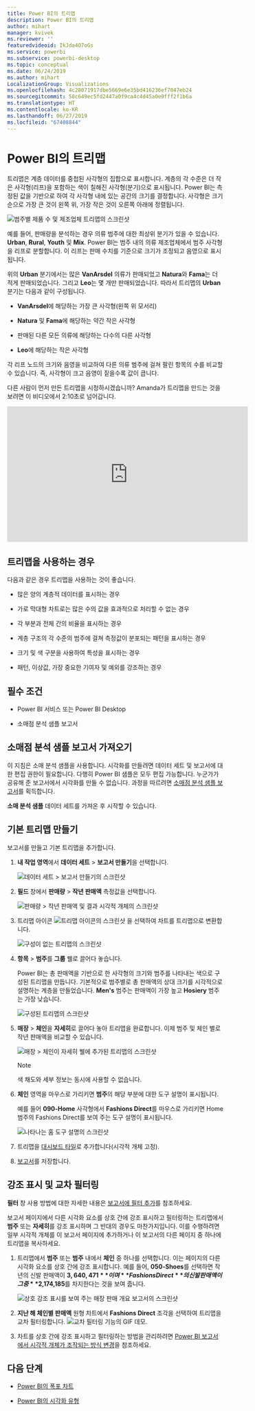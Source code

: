 ```yaml
---
title: Power BI의 트리맵
description: Power BI의 트리맵
author: mihart
manager: kvivek
ms.reviewer: ''
featuredvideoid: IkJda4O7oGs
ms.service: powerbi
ms.subservice: powerbi-desktop
ms.topic: conceptual
ms.date: 06/24/2019
ms.author: mihart
LocalizationGroup: Visualizations
ms.openlocfilehash: 4c28071917dbe5669e6e35bd416236ef7047eb24
ms.sourcegitcommit: 58c649ec5fd2447a0f9ca4c4d45a0e9fff2f1b6a
ms.translationtype: HT
ms.contentlocale: ko-KR
ms.lasthandoff: 06/27/2019
ms.locfileid: "67408844"
---
```

# <a name="treemaps-in-power-bi"></a>Power BI의 트리맵

트리맵은 계층 데이터를 중첩된 사각형의 집합으로 표시합니다. 계층의 각 수준은 더 작은 사각형(리프)을 포함하는 색이 칠해진 사각형(분기)으로 표시됩니다. Power BI는 측정된 값을 기반으로 하여 각 사각형 내에 있는 공간의 크기를 결정합니다. 사각형은 크기순으로 가장 큰 것이 왼쪽 위, 가장 작은 것이 오른쪽 아래에 정렬됩니다.

![범주별 제품 수 및 제조업체 트리맵의 스크린샷](media/power-bi-visualization-treemaps/pbi-nancy-viz-treemap.png)

예를 들어, 판매량을 분석하는 경우 의류 범주에 대한 최상위 분기가 있을 수 있습니다. **Urban**, **Rural**, **Youth** 및 **Mix**. Power BI는 범주 내의 의류 제조업체에서 범주 사각형을 리프로 분할합니다. 이 리프는 판매 수치를 기준으로 크기가 조정되고 음영으로 표시됩니다.

위의 **Urban** 분기에서는 많은 **VanArsdel** 의류가 판매되었고 **Natura**와 **Fama**는 더 적게 판매되었습니다. 그리고 **Leo**는 몇 개만 판매되었습니다. 따라서 트리맵의 **Urban** 분기는 다음과 같이 구성됩니다.

* **VanArsdel**에 해당하는 가장 큰 사각형(왼쪽 위 모서리)

* **Natura** 및 **Fama**에 해당하는 약간 작은 사각형

* 판매된 다른 모든 의류에 해당하는 다수의 다른 사각형

* **Leo**에 해당하는 작은 사각형

각 리프 노드의 크기와 음영을 비교하여 다른 의류 범주에 걸쳐 팔린 항목의 수를 비교할 수 있습니다. 즉, 사각형이 크고 음영이 짙을수록 값이 큽니다.

다른 사람이 먼저 만든 트리맵을 시청하시겠습니까? Amanda가 트리맵을 만드는 것을 보려면 이 비디오에서 2:10초로 넘어갑니다.

<iframe width="560" height="315" src="https://www.youtube.com/embed/IkJda4O7oGs" frameborder="0" allowfullscreen></iframe>

## <a name="when-to-use-a-treemap"></a>트리맵을 사용하는 경우

다음과 같은 경우 트리맵을 사용하는 것이 좋습니다.

* 많은 양의 계층적 데이터를 표시하는 경우

* 가로 막대형 차트로는 많은 수의 값을 효과적으로 처리할 수 없는 경우

* 각 부분과 전체 간의 비율을 표시하는 경우

* 계층 구조의 각 수준의 범주에 걸쳐 측정값이 분포되는 패턴을 표시하는 경우

* 크기 및 색 구분을 사용하여 특성을 표시하는 경우

* 패턴, 이상값, 가장 중요한 기여자 및 예외를 강조하는 경우

## <a name="prerequisites"></a>필수 조건

* Power BI 서비스 또는 Power BI Desktop

* 소매점 분석 샘플 보고서

## <a name="get-the-retail-analysis-sample-report"></a>소매점 분석 샘플 보고서 가져오기

이 지침은 소매 분석 샘플을 사용합니다. 시각화를 만들려면 데이터 세트 및 보고서에 대한 편집 권한이 필요합니다. 다행히 Power BI 샘플은 모두 편집 가능합니다. 누군가가 공유해 준 보고서에서 시각화를 만들 수 없습니다. 과정을 따르려면 [소매점 분석 샘플 보고서](../sample-datasets.md)를 획득합니다.

**소매 분석 샘플** 데이터 세트를 가져온 후 시작할 수 있습니다.

## <a name="create-a-basic-treemap"></a>기본 트리맵 만들기

보고서를 만들고 기본 트리맵을 추가합니다.

1. **내 작업 영역**에서 **데이터 세트** > **보고서 만들기**을 선택합니다.

    ![데이터 세트 > 보고서 만들기의 스크린샷](media/power-bi-visualization-treemaps/power-bi-create-a-report.png)

1. **필드** 창에서 **판매량** > **작년 판매액** 측정값을 선택합니다.

   ![판매량 > 작년 판매액 및 결과 시각적 개체의 스크린샷](media/power-bi-visualization-treemaps/treemapfirstvalue_new.png)

1. 트리맵 아이콘 ![트리맵 아이콘의 스크린샷](media/power-bi-visualization-treemaps/power-bi-treemap-icon.png) 을 선택하여 차트를 트리맵으로 변환합니다.

   ![구성이 없는 트리맵의 스크린샷](media/power-bi-visualization-treemaps/treemapconvertto_new.png)

1. **항목** > **범주**를 **그룹** 웰로 끌어다 놓습니다.

    Power BI는 총 판매액을 기반으로 한 사각형의 크기와 범주를 나타내는 색으로 구성된 트리맵을 만듭니다. 기본적으로 범주별로 총 판매액의 상대 크기를 시각적으로 설명하는 계층을 만들었습니다. **Men's** 범주는 판매액이 가장 높고 **Hosiery** 범주는 가장 낮습니다.

    ![구성된 트리맵의 스크린샷](media/power-bi-visualization-treemaps/power-bi-complete.png)

1. **매장** > **체인**을 **자세히**로 끌어다 놓아 트리맵을 완료합니다. 이제 범주 및 체인 별로 작년 판매액을 비교할 수 있습니다.

   ![매장 > 체인이 자세히 웰에 추가된 트리맵의 스크린샷](media/power-bi-visualization-treemaps/power-bi-details.png)

   > [!NOTE]
   > 색 채도와 세부 정보는 동시에 사용할 수 없습니다.

1. **체인** 영역을 마우스로 가리키면 **범주**의 해당 부분에 대한 도구 설명이 표시됩니다.

    예를 들어 **090-Home** 사각형에서 **Fashions Direct**를 마우스로 가리키면 Home 범주의 Fashions Direct를 보여 주는 도구 설명이 표시됩니다.

   ![나타나는 홈 도구 설명의 스크린샷](media/power-bi-visualization-treemaps/treemaphoverdetail_new.png)

1. 트리맵을 [대시보드 타일](../service-dashboard-tiles.md)로 추가합니다(시각적 개체 고정).

1. [보고서](../service-report-save.md)를 저장합니다.

## <a name="highlighting-and-cross-filtering"></a>강조 표시 및 교차 필터링

**필터** 창 사용 방법에 대한 자세한 내용은 [보고서에 필터 추가](../power-bi-report-add-filter.md)를 참조하세요.

보고서 페이지에서 다른 시각화 요소를 상호 간에 강조 표시하고 필터링하는 트리맵에서 **범주** 또는 **자세히**를 강조 표시하며 그 반대의 경우도 마찬가지입니다. 이를 수행하려면 일부 시각적 개체를 이 보고서 페이지에 추가하거나 이 보고서의 다른 페이지 중 하나에 트리맵을 복사하세요.

1. 트리맵에서 **범주** 또는 **범주** 내에서 **체인** 중 하나를 선택합니다. 이는 페이지의 다른 시각화 요소를 상호 간에 강조 표시합니다. 예를 들어, **050-Shoes**를 선택하면 작년의 신발 판매액이 **$3,640,471**이며 **Fashions Direct**의 신발 판매액이 그중 **$2,174,185**를 차지한다는 것을 보여 줍니다.

   ![상호 강조 표시를 보여 주는 매장 판매 개요 보고서의 스크린샷](media/power-bi-visualization-treemaps/treemaphiliting.png)

1. **지난 해 체인별 판매액** 원형 차트에서 **Fashions Direct** 조각을 선택하여 트리맵을 교차 필터링합니다.
   ![교차 필터링 기능의 GIF 데모.](media/power-bi-visualization-treemaps/treemapnoowl.gif)

1. 차트를 상호 간에 강조 표시하고 필터링하는 방법을 관리하려면 [Power BI 보고서에서 시각적 개체가 조작되는 방식 변경](../service-reports-visual-interactions.md)을 참조하세요.

## <a name="next-steps"></a>다음 단계

* [Power BI의 폭포 차트](power-bi-visualization-waterfall-charts.md)

* [Power BI의 시각화 유형](power-bi-visualization-types-for-reports-and-q-and-a.md)
